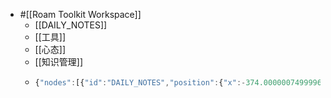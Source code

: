 - #[[Roam Toolkit Workspace]]
    - [[DAILY_NOTES]]
    - [[工具]]
    - [[心态]]
    - [[知识管理]]
    - ```javascript
      {"nodes":[{"id":"DAILY_NOTES","position":{"x":-374.0000007499996,"y":516.5270177573613},"width":1010,"height":848},{"id":"工具","position":{"x":836.0000002500004,"y":1241.4909950808792},"width":1010,"height":525},{"id":"心态","position":{"x":836.0000002500004,"y":516.4909940808792},"width":1010,"height":525},{"id":"知识管理","position":{"x":836.0000002500004,"y":-208.50900691912088},"width":1010,"height":525}],"edges":[{"source":"DAILY_NOTES","target":"工具"},{"source":"DAILY_NOTES","target":"心态"},{"source":"DAILY_NOTES","target":"知识管理"}],"zoom":0.43519351915607846,"pan":{"x":292.9265578682334,"y":424.33752651489436}}
      ```
